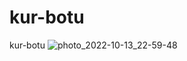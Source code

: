 # kur-botu
kur-botu
![photo_2022-10-13_22-59-48](https://user-images.githubusercontent.com/100047534/195697126-8e57a7a1-5d89-4b38-9c13-6ea15a3b3da2.jpg)

